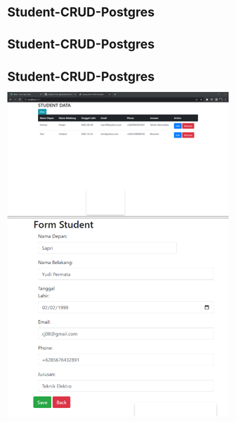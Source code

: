 ﻿# Student-CRUD-Postgres
# Student-CRUD-Postgres
# Student-CRUD-Postgres
![Index Home Page](https://github.com/marssihsaan/Student-CRUD-Postgres/blob/main/imagestudent(postgre)/web1.png "Index Home Page")
![Index Home Page](https://github.com/marssihsaan/Student-CRUD-Postgres/blob/main/imagestudent(postgre)/update1.png "Index Home Page")
